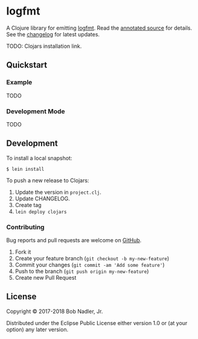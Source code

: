 # logfmt

A Clojure library for emitting [logfmt](https://brandur.org/logfmt). Read the
[annotated source](http://bobnadler.com/logfmt/) for details. See the
[changelog](https://github.com/bnadlerjr/logfmt/blob/master/CHANGELOG.md) for
latest updates.

TODO: Clojars installation link.

## Quickstart
### Example
TODO

### Development Mode
TODO

## Development
To install a local snapshot:

```
$ lein install
```

To push a new release to Clojars:

1. Update the version in `project.clj`.
1. Update CHANGELOG.
1. Create tag
1. `lein deploy clojars`

### Contributing
Bug reports and pull requests are welcome on [GitHub](https://github.com/bnadlerjr/logfmt).

1. Fork it
2. Create your feature branch (`git checkout -b my-new-feature`)
3. Commit your changes (`git commit -am 'Add some feature'`)
4. Push to the branch (`git push origin my-new-feature`)
5. Create new Pull Request

## License

Copyright © 2017-2018 Bob Nadler, Jr.

Distributed under the Eclipse Public License either version 1.0 or (at
your option) any later version.
